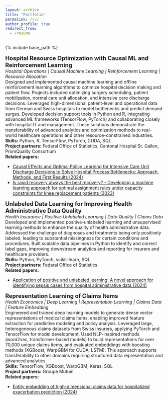 ```yaml
---
layout: archive
title: "Portfolio"
permalink: /cv/
author_profile: true
redirect_from:
  - /resume
---
```


{% include base_path %}

<span style="font-size:1.3em; font-weight:bold;">Hospital Resource Optimization with Causal ML and Reinforcement Learning</span>  
*Hospital Operations | Causal Machine Learning | Reinforcement Learning | Resource Allocation*  
Designed and implemented causal machine learning and offline reinforcement learning algorithms to optimize hospital decision making and patient flow. Projects included optimizing surgery scheduling, patient mobilization, normal care unit allocation, and intensive care discharge decisions. Leveraged high-dimensional patient-level and operational data from German and Swiss hospitals to model bottlenecks and predict demand surges. Developed decision support tools in Python and R, integrating advanced ML frameworks (TensorFlow, PyTorch) and collaborating closely with hospital IT and management. These solutions demonstrate the transferability of advanced analytics and optimization methods to real-world healthcare operations and other resource-constrained industries.  <br>
**Skills:** Python, R, TensorFlow, PyTorch, CUDA, SQL  <br>
**Project partners:** Fedaral Office of Statistics, Cantonal Hospital St. Gallen, PromQuality Consortium  <br>
**Related papers:**  
- [Causal Effects and Optimal Policy Learning for Intensive Care Unit Discharge Decisions to Solve Hospital Process Bottlenecks: Approach, Methods, and First Results (2024)](https://hdl.handle.net/10419/308439)  
- [Is rapid recovery always the best recovery? - Developing a machine learning approach for optimal assignment rules under capacity constraints for knee replacement patients (2023)](https://www.york.ac.uk/media/economics/documents/hedg/workingpapers/2023/2308.pdf)

<span style="font-size:1.3em; font-weight:bold;">Unlabeled Data Learning for Improving Health Administrative Data Quality</span>  
*Health Insurance | Positive-Unlabeled Learning | Data Quality | Claims Data*  
Developed and implemented positive-unlabeled learning and unsupervised learning methods to enhance the quality of health administrative data. Addressed the challenge of diagnoses and treatments being only positively labeled, leading to substantial missingness for certain conditions and procedures. Built scalable data pipelines in Python to identify and correct label gaps, improving downstream analytics and reporting for insurers and healthcare providers.  <br>
**Skills:** Python, PyTorch, scikit-learn, SQL  <br>
**Project partners:** Fedaral Office of Statistics  <br>
**Related papers:**  
- [Application of positive and unlabeled learning: A novel approach for identifying sepsis cases from hospital administrative data (2024)](https://www.econstor.eu/bitstream/10419/300110/1/wps-2024-02.pdf)

<span style="font-size:1.3em; font-weight:bold;">Representation Learning of Claims Items</span>  
*Health Economics | Deep Learning | Representation Learning | Claims Data | Feature Embedding*  
Engineered and trained deep learning models to generate dense vector representations of medical claims items, enabling improved feature extraction for predictive modeling and policy analysis. Leveraged large, heterogeneous claims datasets from Swiss insurers, applying PyTorch and TensorFlow for model development. Used NLP-inspired methods (word2vec, transformer-based models) to build representations for over 70,000 unique claims items, and evaluated embeddings with boosting methods (XGBoost, WarpGBM for CUDA, LSTM). This approach supports transferability to other domains requiring structured data representation and advanced analytics.  <br>
**Skills:** TensorFlow, XGBoost, WarpGBM, Keras, SQL  <br>
**Project partners:** Groupe Mutuel  <br>
**Related papers:**  
- [Entity embedding of high-dimensional claims data for hospitalized exacerbation prediction (2024)](https://www.york.ac.uk/media/economics/documents/hedg/workingpapers/2024/2409.pdf)
